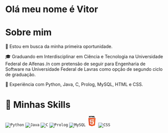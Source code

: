 # <strong>Olá meu nome é Vitor</strong>

# Sobre mim
🏢 Estou em busca da minha primeira oportunidade.

🎓 Graduando em Interdisciplinar em Ciência e Tecnologia na Universidade Federal de Alfenas /n com pretensão de seguir para Engenharia de Software na Universidade Federal de Lavras como opção de segundo ciclo de graduação.

🔭 Experiência com Python, Java, C, Prolog, MySQL, HTML e CSS.


# 🚀 Minhas Skills

  <code><img height="32" src="https://upload.wikimedia.org/wikipedia/commons/thumb/c/c3/Python-logo-notext.svg/2048px-Python-logo-notext.svg.png" alt="Python"/></code>
  <code><img height="32" src="https://upload.wikimedia.org/wikipedia/en/thumb/3/30/Java_programming_language_logo.svg/121px-Java_programming_language_logo.svg.png" alt="Java"/></code>
  <code><img height="32" src="https://cdn.iconscout.com/icon/free/png-512/c-programming-569564.png" alt="C"/></code>
  <code><img height="32" src="https://res.cloudinary.com/canonical/image/fetch/f_auto,q_auto,fl_sanitize,w_60,h_60/https://dashboard.snapcraft.io/site_media/appmedia/2020/04/Prolog-logo-512.png" alt="Prolog"/></code>
  <code><img height="32" src="https://pipedream.com/s.v0/app_1YMhwo/logo/orig" alt="MySQL"/></code>
  <code><img height="32" src="https://raw.githubusercontent.com/github/explore/80688e429a7d4ef2fca1e82350fe8e3517d3494d/topics/html/html.png" alt="HTML5"/></code>
  <code><img height="32" src="https://upload.wikimedia.org/wikipedia/commons/thumb/d/d5/CSS3_logo_and_wordmark.svg/120px-CSS3_logo_and_wordmark.svg.png" alt="CSS"/></code>
  

